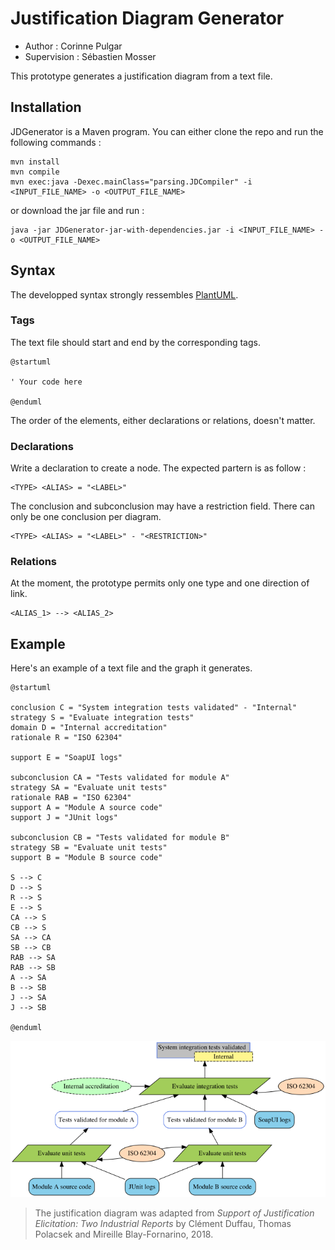 # Justification Diagram Generator

- Author : Corinne Pulgar
- Supervision : Sébastien Mosser

This prototype generates a justification diagram from a text file. 

## Installation

JDGenerator is a Maven program. You can either clone the repo and run the following commands :
```
mvn install
mvn compile
mvn exec:java -Dexec.mainClass="parsing.JDCompiler" -i <INPUT_FILE_NAME> -o <OUTPUT_FILE_NAME>
```

or download the jar file and run :
```
java -jar JDGenerator-jar-with-dependencies.jar -i <INPUT_FILE_NAME> -o <OUTPUT_FILE_NAME>
```

## Syntax
The developped syntax strongly ressembles [PlantUML](https://plantuml.com/). 

### Tags
The text file should start and end by the corresponding tags.
```
@startuml

' Your code here

@enduml
```
The order of the elements, either declarations or relations, doesn't matter.

### Declarations
Write a declaration to create a node. The expected partern is as follow :
```
<TYPE> <ALIAS> = "<LABEL>"
```
The conclusion and subconclusion may have a restriction field. There can only be one conclusion per diagram.
```
<TYPE> <ALIAS> = "<LABEL>" - "<RESTRICTION>"
```

### Relations
At the moment, the prototype permits only one type and one direction of link.
```
<ALIAS_1> --> <ALIAS_2>
```

## Example
Here's an example of a text file and the graph it generates. 
```
@startuml

conclusion C = "System integration tests validated" - "Internal"
strategy S = "Evaluate integration tests"
domain D = "Internal accreditation"
rationale R = "ISO 62304"

support E = "SoapUI logs"

subconclusion CA = "Tests validated for module A"
strategy SA = "Evaluate unit tests"
rationale RAB = "ISO 62304"
support A = "Module A source code"
support J = "JUnit logs"

subconclusion CB = "Tests validated for module B"
strategy SB = "Evaluate unit tests"
support B = "Module B source code"

S --> C
D --> S
R --> S
E --> S
CA --> S
CB --> S
SA --> CA
SB --> CB
RAB --> SA
RAB --> SB
A --> SA
B --> SB
J --> SA
J --> SB

@enduml
```

![](med_graph.png)



> The justification diagram was adapted from _Support of Justification Elicitation: Two Industrial Reports_ by Clément Duffau, Thomas Polacsek and Mireille Blay-Fornarino, 2018.





